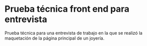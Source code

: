# Prueba técnica front end para entrevista

Prueba técnica para una entrevista de trabajo en la que se realizó la maquetación de la página principal de un joyería. 
